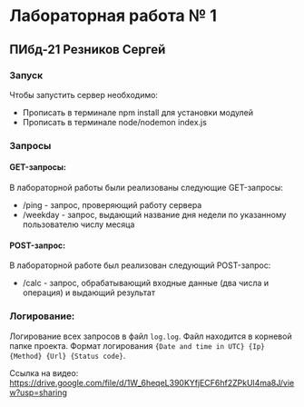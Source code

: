 # Лабораторная работа № 1
## ПИбд-21 Резников Сергей
### Запуск
Чтобы запустить сервер необходимо:
* Прописать в терминале npm install для установки модулей
* Прописать в терминале node/nodemon index.js

### Запросы
#### GET-запросы:
В лабораторной работы были реализованы следующие GET-запросы:
* /ping - запрос, проверяющий работу сервера 
* /weekday - запрос, выдающий название дня недели по указанному пользователю числу месяца
#### POST-запрос:
В лабораторной работе был реализован следующий POST-запрос:
* /calc - запрос, обрабатывающий входные данные (два числа и операция) и выдающий результат


### Логирование:
Логирование всех запросов в файл `log.log`. Файл находится в корневой папке проекта. 
Формат логирования `{Date and time in UTC} {Ip} {Method} {Url} {Status code}`.

Ссылка на видео: https://drive.google.com/file/d/1W_6heqeL390KYfjECF6hf2ZPkUl4ma8J/view?usp=sharing